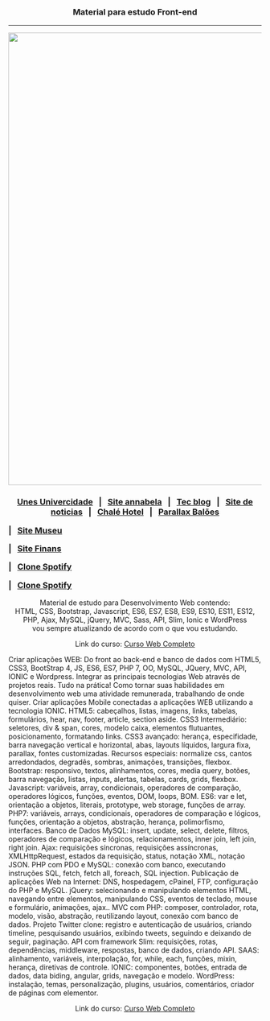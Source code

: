 <h3 align="center">Material para estudo Front-end</h3>

<hr>
<p align="center">
 <img width="900px" src="https://user-images.githubusercontent.com/103331086/219087953-ff229a5b-5470-486e-b6cc-95166f865ff9.png" />
</p>

### <p align="center"><a href="https://sitefaculdade.netlify.app/">Unes Univercidade<a> &nbsp; | &nbsp; <a href="https://siteportifoliomodelo.netlify.app/">Site annabela</a> &nbsp; | &nbsp; <a href="https://sitetecblog.netlify.app/">Tec blog</a> &nbsp; | &nbsp; <a href="https://sitenoticiasdacidade.netlify.app">Site de noticias</a> &nbsp; | &nbsp; <a href="https://app.netlify.com/sites/websitechalehotel/overview">Chalé Hotel</a> &nbsp; | &nbsp; <a href="https://parallaxbaloes.netlify.app/">Parallax Balões</a></p>| &nbsp; <a href="https://sitemuseunacionalrj.netlify.app/">Site Museu</a></p>| &nbsp; <a href="https://sitefinanciamento.netlify.app/">Site Finans</a></p>| &nbsp; <a href="https://websiteclonespotify.netlify.app/">Clone Spotify</a></p>| &nbsp; <a href="https://webgamematamosquito.netlify.app/">Clone Spotify</a></p>

<p align="center">
    Material de estudo para Desenvolvimento Web contendo: <br />
    HTML, CSS, Bootstrap, Javascript, ES6, ES7, ES8, ES9, ES10, ES11, ES12,<br> PHP, Ajax, MySQL, jQuery, MVC, Sass, API, Slim, Ionic e WordPress <br />
    vou sempre atualizando de acordo   com o que vou estudando.
</p>

<p align="center">
    Link do curso: <a href="https://www.udemy.com/course/web-completo/">Curso Web Completo</a>
</p>

<p>Criar aplicações WEB: Do front ao back-end e banco de dados com HTML5, CSS3, BootStrap 4, JS, ES6, ES7, PHP 7, OO, MySQL, JQuery, MVC, API, IONIC e Wordpress.
Integrar as principais tecnologias Web através de projetos reais. Tudo na prática!
Como tornar suas habilidades em desenvolvimento web uma atividade remunerada, trabalhando de onde quiser.
Criar aplicações Mobile conectadas a aplicações WEB utilizando a tecnologia IONIC.
HTML5: cabeçalhos, listas, imagens, links, tabelas, formulários, hear, nav, footer, article, section aside.
CSS3 Intermediário: seletores, div & span, cores, modelo caixa, elementos flutuantes, posicionamento, formatando links.
CSS3 avançado: herança, especifidade, barra navegação vertical e horizontal, abas, layouts líquidos, largura fixa, parallax, fontes customizadas.
Recursos especiais: normalize css, cantos arredondados, degradês, sombras, animações, transições, flexbox.
Bootstrap: responsivo, textos, alinhamentos, cores, media query, botões, barra navegação, listas, inputs, alertas, tabelas, cards, grids, flexbox.
Javascript: variáveis, array, condicionais, operadores de comparação, operadores lógicos, funções, eventos, DOM, loops, BOM.
ES6: var e let, orientação a objetos, literais, prototype, web storage, funções de array.
PHP7: variáveis, arrays, condicionais, operadores de comparação e lógicos, funções, orientação a objetos, abstração, herança, polimorfismo, interfaces.
Banco de Dados MySQL: insert, update, select, delete, filtros, operadores de comparação e lógicos, relacionamentos, inner join, left join, right join.
Ajax: requisições síncronas, requisições assíncronas, XMLHttpRequest, estados da requisição, status, notação XML, notação JSON.
PHP com PDO e MySQL: conexão com banco, executando instruções SQL, fetch, fetch all, foreach, SQL injection.
Publicação de aplicações Web na Internet: DNS, hospedagem, cPainel, FTP, configuração do PHP e MySQL.
jQuery: selecionando e manipulando elementos HTML, navegando entre elementos, manipulando CSS, eventos de teclado, mouse e formulário, animações, ajax..
MVC com PHP: composer, controlador, rota, modelo, visão, abstração, reutilizando layout, conexão com banco de dados.
Projeto Twitter clone: registro e autenticação de usuários, criando timeline, pesquisando usuários, exibindo tweets, seguindo e deixando de seguir, paginação.
API com framework Slim: requisições, rotas, dependências, middleware, respostas, banco de dados, criando API.
SAAS: alinhamento, variáveis, interpolação, for, while, each, funções, mixin, herança, diretivas de controle.
IONIC: componentes, botões, entrada de dados, data biding, angular, grids, navegação e modelo.
WordPress: instalação, temas, personalização, plugins, usuários, comentários, criador de páginas com elementor.</p>

<p align="center">
    Link do curso: <a href="https://www.udemy.com/course/web-completo/">Curso Web Completo</a>
</p>
